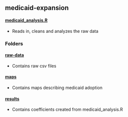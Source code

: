 ## medicaid-expansion

  #### [medicaid_analysis.R](medicaid_analysis.R)
   - Reads in, cleans and analyzes the raw data
  
  ### Folders

  #### [raw-data](raw-data/)
  - Contains raw csv files

  #### [maps](maps/)
  - Contains maps describing medicaid adoption

  #### [results](results/)
  - Contains coefficients created from medicaid_analysis.R
  
  
